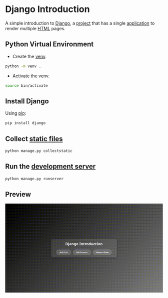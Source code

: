 # Django Introduction
A simple introduction to [Django](https://www.djangoproject.com/), a [project](https://docs.djangoproject.com/en/5.2/internals/organization/) that has a single [application](https://docs.djangoproject.com/en/5.2/ref/applications/) to render multiple [HTML](https://developer.mozilla.org/en-US/docs/Web/HTML) pages.

## Python Virtual Environment
- Create the [venv](https://docs.python.org/3/library/venv.html).
```bash
python -m venv .
```

- Activate the venv.
```bash
source bin/activate
```

## Install Django
Using [pip](https://pip.pypa.io/en/stable/):
```bash
pip install django
```

## Collect [static files](https://docs.djangoproject.com/en/5.1/ref/contrib/staticfiles/)
```bash
python manage.py collectstatic
```

## Run the [development server](https://docs.djangoproject.com/en/5.2/ref/django-admin/#runserver)
```bash
python manage.py runserver
```

## Preview
![Preview](https://github.com/AlMahllawi/django-intro/blob/7b9a270f05a4cec92b413e09b4d43f0b0246215f/preview.gif)

